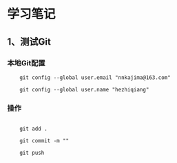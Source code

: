 # 学习笔记

## 1、测试Git

### 本地Git配置

```shell
    git config --global user.email "nnkajima@163.com"

    git config --global user.name "hezhiqiang"
```

### 操作

```shell

    git add .

    git commit -m ""

    git push
```
